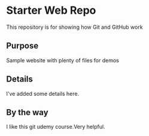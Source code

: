 # Starter Web Repo

This repository is for showing how Git and GitHub work

## Purpose

Sample website with plenty of files for demos

## Details
I've added some details here.

## By the way 
I like this git udemy course.Very helpful.
